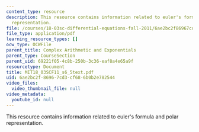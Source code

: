 ```yaml
---
content_type: resource
description: This resource contains information related to euler's formula and polar
  representation.
file: /courses/18-03sc-differential-equations-fall-2011/6ae2bc2f86967cd3cf686b0b2e782544_MIT18_03SCF11_s6_5text.pdf
file_type: application/pdf
learning_resource_types: []
ocw_type: OCWFile
parent_title: Complex Arithmetic and Exponentials
parent_type: CourseSection
parent_uid: 69221f05-4c8b-250b-3c36-eaf8a4e65a9f
resourcetype: Document
title: MIT18_03SCF11_s6_5text.pdf
uid: 6ae2bc2f-8696-7cd3-cf68-6b0b2e782544
video_files:
  video_thumbnail_file: null
video_metadata:
  youtube_id: null
---
```

This resource contains information related to euler's formula and polar representation.

